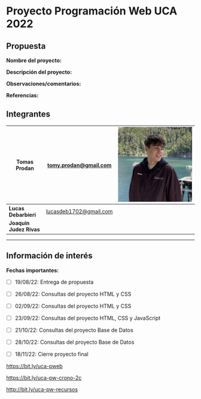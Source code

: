 # Proyecto Programación Web UCA 2022

## Propuesta

**Nombre del proyecto:** 

**Descripción del proyecto:**

**Observaciones/comentarios:**

**Referencias:**

## Integrantes


| **Tomas Prodan**        | tomy.prodan@gmail.com  | ![tomas-prodan](assets/imgs/tomas-prodan.jpeg) |
| ----------------------- | ---------------------- | ---------------------------------------------- |
| **Lucas Debarbieri**    | lucasdeb1702@gmail.com |                                                |
| **Joaquin Judez Rivas** |                        |                                                |

---


## Información de interés

**Fechas importantes:**

- [ ] 19/08/22: Entrega de propuesta
- [ ] 26/08/22: Consultas del proyecto HTML y CSS 
- [ ] 02/09/22: Consultas del proyecto HTML y CSS 
- [ ] 23/09/22: Consultas del proyecto HTML, CSS y JavaScript
- [ ] 21/10/22: Consultas del proyecto Base de Datos
- [ ] 28/10/22: Consultas del proyecto Base de Datos
- [ ] 18/11/22: Cierre proyecto final


https://bit.ly/uca-pweb

https://bit.ly/uca-pw-crono-2c

http://bit.ly/uca-pw-recursos